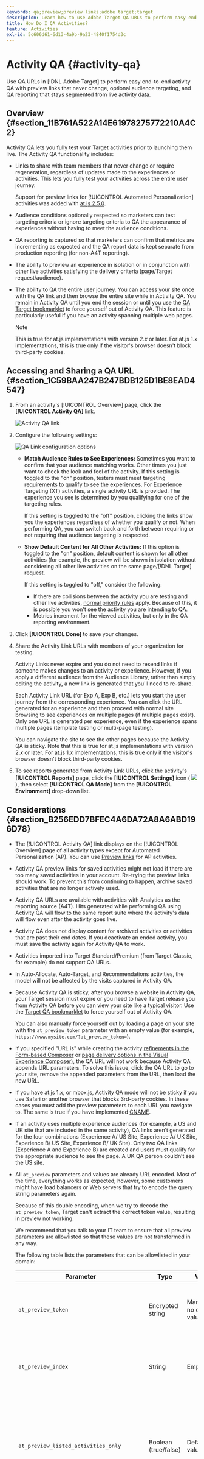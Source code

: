 ```yaml
---
keywords: qa;preview;preview links;adobe target;target
description: Learn how to use Adobe Target QA URLs to perform easy end-to-end activity QA with preview links that never change, optional audience targeting, and QA reporting that stays segmented from live activity data.
title: How Do I QA Activities?
feature: Activities
exl-id: 5c606d61-6d13-4a9b-9a23-4840f1754d3c
---
```

# Activity QA {#activity-qa}

Use QA URLs in [!DNL Adobe Target] to perform easy end-to-end activity QA with preview links that never change, optional audience targeting, and QA reporting that stays segmented from live activity data.

## Overview {#section_11B761A522A14E61978275772210A4C2}

Activity QA lets you fully test your Target activities prior to launching them live. The Activity QA functionality includes:

* Links to share with team members that never change or require regeneration, regardless of updates made to the experiences or activities. This lets you fully test your activities across the entire user journey.

  Support for preview links for [!UICONTROL Automated Personalization] activities was added with [at.js 2.5.0](/help/c-implementing-target/c-implementing-target-for-client-side-web/target-atjs-versions.md).

* Audience conditions optionally respected so marketers can test targeting criteria or ignore targeting criteria to QA the appearance of experiences without having to meet the audience conditions. 
* QA reporting is captured so that marketers can confirm that metrics are incrementing as expected and the QA report data is kept separate from production reporting (for non-A4T reporting). 
* The ability to preview an experience in isolation or in conjunction with other live activities satisfying the delivery criteria (page/Target request/audience). 
* The ability to QA the entire user journey. You can access your site once with the QA link and then browse the entire site while in Activity QA. You remain in Activity QA until you end the session or until you use the [QA Target bookmarklet](/help/c-activities/c-activity-qa/activity-qa-bookmark.md#concept_A8A3551A4B5342079AFEED5ECF93E879) to force yourself out of Activity QA. This feature is particularly useful if you have an activity spanning multiple web pages.

  >[!NOTE]
  >
  >This is true for at.js implementations with version 2.*x* or later. For at.js 1.*x* implementations, this is true only if the visitor's browser doesn't block third-party cookies.

## Accessing and Sharing a QA URL {#section_1C59BAA247B247BDB125D1BE8EAD4547}

1. From an activity's [!UICONTROL Overview] page, click the **[!UICONTROL Activity QA]** link.

   ![Activity QA link](assets/qa_link.png)

1. Configure the following settings:

   ![QA Link configuration options](assets/qa_link_config.png)

    * **Match Audience Rules to See Experiences:** Sometimes you want to confirm that your audience matching works. Other times you just want to check the look and feel of the activity. If this setting is toggled to the "on" position, testers must meet targeting requirements to qualify to see the experiences. For Experience Targeting (XT) activities, a single activity URL is provided. The experience you see is determined by you qualifying for one of the targeting rules.

      If this setting is toggled to the "off" position, clicking the links show you the experiences regardless of whether you qualify or not. When performing QA, you can switch back and forth between requiring or not requiring that audience targeting is respected. 
    
    * **Show Default Content for All Other Activities:** If this option is toggled to the "on" position, default content is shown for all other activities (for example, the preview will be shown in isolation without considering all other live activities on the same page/[!DNL Target] request.

      If this setting is toggled to "off," consider the following:

        * If there are collisions between the activity you are testing and other live activities, [normal priority rules](/help/c-activities/priority.md#concept_1780C11FEA57440499F0047DD6900E0F) apply. Because of this, it is possible you won't see the activity you are intending to QA. 
        * Metrics increment for the viewed activities, but only in the QA reporting environment.

1. Click **[!UICONTROL Done]** to save your changes. 
1. Share the Activity Link URLs with members of your organization for testing.

   Activity Links never expire and you do not need to resend links if someone makes changes to an activity or experience. However, if you apply a different audience from the Audience Library, rather than simply editing the activity, a new link is generated that you'll need to re-share.

   Each Activity Link URL (for Exp A, Exp B, etc.) lets you start the user journey from the corresponding experience. You can click the URL generated for an experience and then proceed with normal site browsing to see experiences on multiple pages (if multiple pages exist). Only one URL is generated per experience, even if the experience spans multiple pages (template testing or multi-page testing). 
   
   You can navigate the site to see the other pages because the Activity QA is sticky. Note that this is true for at.js implementations with version 2.*x* or later. For at.js 1.*x* implementations, this is true only if the visitor's browser doesn't block third-party cookies.

1. To see reports generated from Activity Link URLs, click the activity's **[!UICONTROL Reports]** page, click the **[!UICONTROL Settings]** icon (  ![](assets/icon_gear.png) ), then select **[!UICONTROL QA Mode]** from the **[!UICONTROL Environment]** drop-down list.

## Considerations {#section_B256EDD7BFEC4A6DA72A8A6ABD196D78}

* The [!UICONTROL Activity QA] link displays on the [!UICONTROL Overview] page of all activity types except for Automated Personalization (AP). You can use [Preview links](/help/c-activities/t-automated-personalization/experience-preview.md#task_586C6655A6FD4AF08F5678FC3F481EFC) for AP activities. 
* Activity QA preview links for saved activities might not load if there are too many saved activities in your account. Re-trying the preview links should work. To prevent this from continuing to happen, archive saved activities that are no longer actively used.
* Activity QA URLs are available with activities with Analytics as the reporting source (A4T). Hits generated while performing QA using Activity QA will flow to the same report suite where the activity's data will flow even after the activity goes live. 
* Activity QA does not display content for archived activities or activities that are past their end dates. If you deactivate an ended activity, you must save the activity again for Activity QA to work. 
* Activities imported into Target Standard/Premium (from Target Classic, for example) do not support QA URLs. 
* In Auto-Allocate, Auto-Target, and Recommendations activities, the model will not be affected by the visits captured in Activity QA. 
* Because Activity QA is sticky, after you browse a website in Activity QA, your Target session must expire or you need to have Target release you from Activity QA before you can view your site like a typical visitor. Use the [Target QA bookmarklet](/help/c-activities/c-activity-qa/activity-qa-bookmark.md#concept_A8A3551A4B5342079AFEED5ECF93E879) to force yourself out of Activity QA.

  You can also manually force yourself out by loading a page on your site with the `at_preview_token` parameter with an empty value (for example, `https://www.mysite.com/?at_preview_token=`). 

* If you specified "URL is" while creating the activity [refinements in the Form-based Composer](/help/c-experiences/form-experience-composer.md#task_FAC842A6535045B68B4C1AD3E657E56E) or [page delivery options in the Visual Experience Composer)](/help/c-experiences/c-visual-experience-composer/viztarget-options.md#reference_3BD1BEEAFA584A749ED2D08F14732E81), the QA URL will not work because Activity QA appends URL parameters. To solve this issue, click the QA URL to go to your site, remove the appended parameters from the URL, then load the new URL.
* If you have at.js 1.*x*, or mbox.js, Activity QA mode will not be sticky if you use Safari or another browser that blocks 3rd-party cookies. In these cases you must add the preview parameters to each URL you navigate to. The same is true if you have implemented [CNAME](/help/c-implementing-target/c-considerations-before-you-implement-target/implement-cname-support-in-target.md).
* If an activity uses multiple experience audiences (for example, a US and UK site that are included in the same activity), QA links aren’t generated for the four combinations (Experience A/ US Site, Experience A/ UK Site, Experience B/ US Site, Experience B/ UK Site). Only two QA links (Experience A and Experience B) are created and users must qualify for the appropriate audience to see the page. A UK QA person couldn’t see the US site. 
* All `at_preview` parameters and values are already URL encoded. Most of the time, everything works as expected; however, some customers might have load balancers or Web servers that try to encode the query string parameters again.

  Because of this double encoding, when we try to decode the `at_preview_token`, Target can't extract the correct token value, resulting in preview not working.

  We recommend that you talk to your IT team to ensure that all preview parameters are allowlisted so that these values are not transformed in any way.

  The following table lists the parameters that can be allowlisted in your domain:

  | Parameter | Type | Value | Description |
  |--- |--- |--- |--- |
  |`at_preview_token`|Encrypted string|Mandatory; no default value|An encrypted entity that contains the list of campaigns IDs that are allowed to be executed in QA mode.|
  |`at_preview_index`|String|Empty|Format of the parameter is `<campaignIndex>` or `<campaignIndex>_< experienceIndex>`<br>Both indexes start with 1.|
  |`at_preview_listed_activities_only`|Boolean (true/false)|Default value: false|If "true," all campaigns specified in the `at_preview_index` parameters are processed.<br>If "false," all the campaigns from the page are processed, even if they were not specified in the preview token.|
  |`at_preview_evaluate_as_true_audience_ids`|String|Empty|Underscore-separated ("_") list of segmentId-s that should always (at targetting and reporting level) be evaluated as "true" in the scope of the [!DNL Target] request.|
  |`_AT_Debug`|String|Window or console|Console logging or new window.|
  |`adobe_mc_ref`|||Passes the referring URL of the default page to the new page. When used with `AppMeasurement.js` version 2.1 (or later), [!DNL Adobe Analytics] uses this parameter value as the referring URL on the new page.|
  |`adobe_mc_sdid`|||Passes the [!DNL Supplemental Data Id] (SDID) and [!DNL Experience Cloud Org Id] from the default page to the new page in order for Analytics for Target (A4T) to "stitch" together the Target request on the default page with the Analytics request on the new page.|

* The Target QA Mode UI shows just the first URL of an experience in a multi-page activity. The assumption is that you are creating a journey test and you will move from URL1 to URL2. However, if you want to go to URL2 independently, copy all the URL parameters provided against URL1 and apply them to URL2 after placing a "?" just like you see in URL1.
